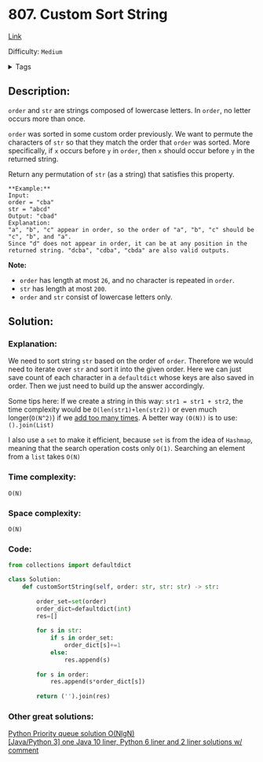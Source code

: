 # 807. Custom Sort String
[Link](https://leetcode.com/problems/custom-sort-string/)

Difficulty: `Medium`

<details>
<summary> Tags</summary>

`Hash Table`, `String`, `Sorting`
</details>

## Description:  
`order` and `str` are strings composed of lowercase letters. In `order`, no
letter occurs more than once.

`order` was sorted in some custom order previously. We want to permute the
characters of `str` so that they match the order that `order` was sorted. More
specifically, if `x` occurs before `y` in `order`, then `x` should occur
before `y` in the returned string.

Return any permutation of `str` (as a string) that satisfies this property.

    
    
    **Example:**
    Input: 
    order = "cba"
    str = "abcd"
    Output: "cbad"
    Explanation: 
    "a", "b", "c" appear in order, so the order of "a", "b", "c" should be "c", "b", and "a". 
    Since "d" does not appear in order, it can be at any position in the returned string. "dcba", "cdba", "cbda" are also valid outputs.
    



**Note:**

  * `order` has length at most `26`, and no character is repeated in `order`.
  * `str` has length at most `200`.
  * `order` and `str` consist of lowercase letters only.



## Solution:  


### Explanation:  

We need to sort string `str` based on the order of `order`.
Therefore we would need to iterate over `str` and sort it into the given order.
Here we can just save count of each character in a `defaultdict` whose keys are also saved in order.
Then we just need to build up the answer accordingly.  

Some tips here:
If we create a string in this way: `str1 = str1 + str2`, the time complexity would be `O(len(str1)+len(str2))` or even much longer(`O(N^2)`) if we [add too many times](https://blog.csdn.net/Yuyh131/article/details/85391717).
A better way `(O(N))` is to use: `().join(List)` 

I also use a `set` to make it efficient, because `set` is from the idea of `Hashmap`, meaning that the search operation costs only `O(1)`.
Searching an element from a `list` takes `O(N)`


### Time complexity:  
`O(N)`  


### Space complexity:  
`O(N)`  


### Code:  
```python
from collections import defaultdict

class Solution:
    def customSortString(self, order: str, str: str) -> str:
        
        order_set=set(order)
        order_dict=defaultdict(int)
        res=[]
        
        for s in str:
            if s in order_set:
                order_dict[s]+=1
            else:
                res.append(s)
        
        for s in order:
            res.append(s*order_dict[s])
        
        return ('').join(res)
```


### Other great solutions:
[Python Priority queue solution O(NlgN)](https://leetcode.com/problems/custom-sort-string/discuss/117166/Python-Priority-queue-solution-O(NlgN))  
[[Java/Python 3] one Java 10 liner, Python 6 liner and 2 liner solutions w/ comment](https://leetcode.com/problems/custom-sort-string/discuss/116615/JavaPython-3-one-Java-10-liner-Python-6-liner-and-2-liner-solutions-w-comment)  
